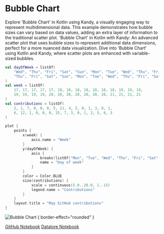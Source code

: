 # Bubble Chart

<web-summary>
Explore 'Bubble Chart' in Kotlin using Kandy, a visually engaging way to represent multidimensional data.
This example demonstrates how bubble sizes can vary based on data values, adding an extra layer of information to the traditional scatter plot.
</web-summary>

<card-summary>
'Bubble Chart' in Kotlin with Kandy: An advanced scatter plot that uses bubble sizes to represent additional data dimensions,
perfect for a more nuanced data visualization.
</card-summary>

<link-summary>
Dive into 'Bubble Chart' using Kotlin and Kandy, where scatter plots are enhanced with variable-sized bubbles.
</link-summary>


<!---IMPORT org.jetbrains.kotlinx.kandy.letsplot.samples.Points-->

<!---FUN bubble_chart-->

```kotlin
val dayOfWeek = listOf(
    "Wed", "Thu", "Fri", "Sat", "Sun", "Mon", "Tue", "Wed", "Thu", "Fri", "Sat", "Sun", "Mon", "Tue", "Wed",
    "Thu", "Fri", "Sat", "Sun", "Mon", "Tue", "Wed", "Thu", "Fri", "Sat", "Sun", "Mon", "Tue", "Wed", "Thu"
)
val week = listOf(
    17, 17, 17, 17, 17, 18, 18, 18, 18, 18, 18, 18, 19, 19, 19,
    19, 19, 19, 19, 20, 20, 20, 20, 20, 20, 20, 21, 21, 21, 21
)
val contributions = listOf(
    2, 1, 7, 0, 0, 0, 5, 11, 4, 5, 0, 1, 3, 8, 1,
    6, 12, 1, 0, 0, 0, 15, 7, 3, 0, 1, 2, 5, 6, 3
)

plot {
    points {
        x(week) {
            axis.name = "Week"
        }
        y(dayOfWeek) {
            axis {
                breaks(listOf("Mon", "Tue", "Wed", "Thu", "Fri", "Sat", "Sun").reversed())
                name = "Day of week"
            }
        }
        color = Color.BLUE
        size(contributions) {
            scale = continuous(5.0..20.0, 1..15)
            legend.name = "Contributions"
        }
    }
    layout.title = "May GitHub contributions"
}
```

<!---END-->

![Bubble Chart](bubble_chart.svg) { border-effect="rounded" }

<seealso style="cards">
       <category ref="example-ktnb">
           <a href="https://github.com/Kotlin/kandy/blob/main/examples/notebooks/lets-plot/samples/points/bubble_chart.ipynb" summary="View the notebook on our GitHub repository">GitHub Notebook</a>
           <a href="https://datalore.jetbrains.com/report/static/KQKedA4jDrKu63O53gEN0z/Llxl5L1tCDf0fvOSlm0ibe" summary="Experiment with this example on Datalore">Datalore Notebook</a>
       </category>
</seealso>
